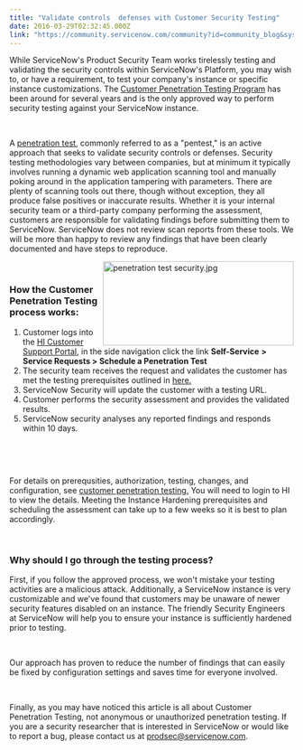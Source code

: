 ```yaml
---
title: "Validate controls  defenses with Customer Security Testing"
date: 2016-03-29T02:32:45.000Z
link: "https://community.servicenow.com/community?id=community_blog&sys_id=f1fd262ddbd0dbc01dcaf3231f961926"
---
```

<p>While ServiceNow&#39;s Product Security Team works tirelessly testing and validating the security controls within ServiceNow&#39;s Platform, you may wish to, or have a requirement, to test your company&#39;s instance or specific instance customizations. The <a title="i.service-now.com/kb_view.do?sysparm_article&#61;KB0538598" href="https://hi.service-now.com/kb_view.do?sysparm_article&#61;KB0538598" rel="nofollow">Customer Penetration Testing Program</a> has been around for several years and is the only approved way to perform security testing against your ServiceNow instance.</p>
<p> </p>
<p>A <a title="n.wikipedia.org/wiki/Penetration_test" href="https://en.wikipedia.org/wiki/Penetration_test" rel="nofollow">penetration test</a>, commonly referred to as a &#34;pentest,&#34; is an active approach that seeks to validate security controls or defenses. Security testing methodologies vary between companies, but at minimum it typically involves running a dynamic web application scanning tool and manually poking around in the application tampering with parameters. There are plenty of scanning tools out there, though without exception, they all produce false positives or inaccurate results. Whether it is your internal security team or a third-party company performing the assessment, customers are responsible for validating findings before submitting them to ServiceNow. ServiceNow does not review scan reports from these tools. We will be more than happy to review any findings that have been clearly documented and have steps to reproduce.</p>
<p><img class="image-1 jive-image" style="margin-right: auto; margin-left: auto; line-height: 19.0909080505371px; display: block; float: right; height: 149px; width: 338.017142857143px;" src="3777054adb50d344e9737a9e0f96195c.iix" alt="penetration test security.jpg" width="337" height="149" /></p>
<p> </p>
<h3>How the Customer Penetration Testing process works:</h3>
<ol><li>Customer logs into the <a title="i.service-now.com/" href="https://hi.service-now.com/" rel="nofollow">HI Customer Support Portal</a>, in the side navigation click the link <strong>Self-Service</strong> <strong>&gt;</strong> <strong>Service Requests &gt; Schedule a Penetration Test</strong></li><li>The security team receives the request and validates the customer has met the testing prerequisites outlined in <a title="i.service-now.com/kb_view.do?sysparm_article&#61;KB0550654" href="https://hi.service-now.com/kb_view.do?sysparm_article&#61;KB0550654" rel="nofollow">here.</a></li><li>ServiceNow Security will update the customer with a testing URL.</li><li>Customer performs the security assessment and provides the validated results.</li><li>ServiceNow security analyses any reported findings and responds within 10 days.</li></ol>
<p> </p>
<p> </p>
<p>For details on prerequsities, authorization, testing, changes, and configuration, see <a title="i.service-now.com/kb_view.do?sysparm_article&#61;KB0538598" href="https://hi.service-now.com/kb_view.do?sysparm_article&#61;KB0538598" rel="nofollow">customer penetration testing.</a> You will need to login to HI to view the details. Meeting the Instance Hardening prerequisites and scheduling the assessment can take up to a few weeks so it is best to plan accordingly.</p>
<p> </p>
<h3>Why should I go through the testing process?</h3>
<p>First, if you follow the approved process, we won&#39;t mistake your testing activities are a malicious attack. Additionally, a ServiceNow instance is very customizable and we&#39;ve found that customers may be unaware of newer security features disabled on an instance. The friendly Security Engineers at ServiceNow will help you to ensure your instance is sufficiently hardened prior to testing.</p>
<p> </p>
<p>Our approach has proven to reduce the number of findings that can easily be fixed by configuration settings and saves time for everyone involved.</p>
<p> </p>
<p>Finally, as you may have noticed this article is all about Customer Penetration Testing, not anonymous or unauthorized penetration testing. If you are a security researcher that is interested in ServiceNow or would like to report a bug, please contact us at <a title="odsec&#64;servicenow.com" href="mailto:prodsec&#64;servicenow.com" rel="nofollow">prodsec&#64;servicenow.com</a>.</p>